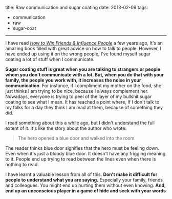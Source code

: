 title: Raw communication and sugar coating
date: 2013-02-09
tags:
- communication
- raw
- sugar-coat
---

I have read *[How to Win Friends & Influence People](http://www.amazon.com/gp/product/1439167346/ref=as_li_qf_sp_asin_il_tl?ie=UTF8&camp=1789&creative=9325&creativeASIN=1439167346&linkCode=as2&tag=httpminhajuco-20)*
a few years ago, It's an amazing book filled with great advice on how to talk to people.
However, I have ended up using it on the wrong people, I've found myself sugar coating a lot of stuff when I communicate.

**Sugar coating stuff is great when you are talking to strangers or people whom you 
don't communicate with a lot. But, when you do that with your family, the people 
you work with, it increases the noise in your communication**. For instance, if I
compliment my mother on the food, she just thinks I am trying to be nice, because 
I always complement her. Nowadays, everyone is trying to peel of the layer of my bullshit sugar coating 
to see what I mean. It has reached a point where, If I don't talk to my folks for a day 
they think I am mad at them, because of something they did. 

I read something about this a while ago, but I didn't understand the full extent
of it. It's like the story about the author who wrote: 

>The hero opened a blue door and walked into the room. 

The reader thinks blue door signifies that the
hero must be feeling down. Even when it's just a bloody blue door.
It doesn't have any frigging meaning to it. People end up trying to read between the
lines even when there is nothing to read.

I have learnt a valuable lesson from all of this. **Don't make it difficult for
people to understand what you are saying.** Especially your family, friends and
colleagues. You might end up hurting them without even knowing. **And, end up 
an unconscious player in a game of hide and seek with your words**
